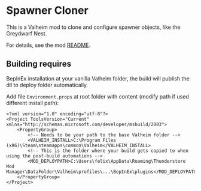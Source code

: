 # Spawner Cloner

This is a Valheim mod to clone and configure spawner objects, like the Greydwarf Nest.

For details, see the mod [README](SpawnerCloner).

## Building requires

BepInEx installation at your vanilla Valheim folder, the build will publish the dll to deploy folder automatically.

Add file ```Environment.props``` at root folder with content (modify path if used different install path):
```
<?xml version="1.0" encoding="utf-8"?>
<Project ToolsVersion="Current" xmlns="http://schemas.microsoft.com/developer/msbuild/2003">
    <PropertyGroup>
        <!-- Needs to be your path to the base Valheim folder -->
        <VALHEIM_INSTALL>C:\Program Files (x86)\Steam\steamapps\common\Valheim</VALHEIM_INSTALL>
        <!-- This is the folder where your build gets copied to when using the post-build automations -->
        <MOD_DEPLOYPATH>C:\Users\felix\AppData\Roaming\Thunderstore Mod Manager\DataFolder\Valheim\profiles\...\BepInEx\plugins</MOD_DEPLOYPATH>
    </PropertyGroup>
</Project>
```

